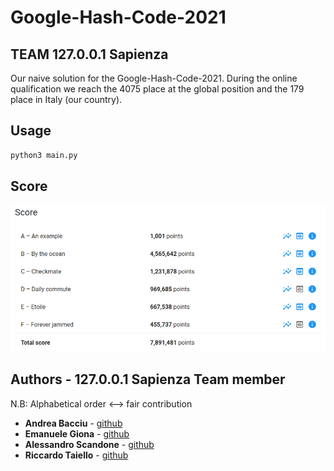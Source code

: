 # Google-Hash-Code-2021
## TEAM 127.0.0.1 Sapienza


Our naive solution for the Google-Hash-Code-2021.
During the online qualification we reach the 4075 place at the global position and the 179 place in Italy (our country).

## Usage
```sh
python3 main.py
```

## Score
![hashcode2020_score](score.png)

## Authors - 127.0.0.1 Sapienza Team member<br>
N.B: Alphabetical order <--> fair contribution
*   **Andrea Bacciu**  - [github](https://github.com/andreabac3)
*   **Emanuele Giona**  - [github](https://github.com/emanuelegiona)
*   **Alessandro Scandone**  - [github](https://github.com/ascandone)
*   **Riccardo Taiello**  - [github](https://github.com/Riccardinho22)
